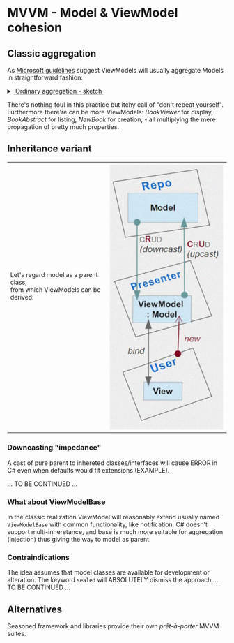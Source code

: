 # MVVM - Model & ViewModel cohesion

## Classic aggregation

As [Microsoft guidelines](https://docs.microsoft.com/en-us/archive/msdn-magazine/2009/february/patterns-wpf-apps-with-the-model-view-viewmodel-design-pattern) suggest ViewModels will usually aggregate Models in straightforward fashion:

<details>
  <summary><ins>&nbsp;Ordinary aggregation - sketch&nbsp;</ins></summary>
  
  ```csharp
  namespace Models;
  class Book
  {
      string Title { get; set; }
      // ........................................
  }
  ```
  ```csharp
  namespace ViewModels;
  class BookEditor : ViewModelBase
  {
     private Models.Book _model = // ... anyhow supplied or injected
     string Title {
        get => _model.Title;
        set { _model.Title = value; OnPropertyChanged(); }
     }
    // ........................................
  }
  ```
</details>

There's nothing foul in this practice but itchy call of "don't repeat yourself". Furthermore there're can be more ViewModels: *BookViewer* for display, *BookAbstract* for listing, *NewBook* for creation, - all multiplying the mere propagation of pretty much properties.

## Inheritance variant

|   |  |
| ------------- | ------------- |
| Let's regard model as a parent class, <br/>from which ViewModels can be derived:<br/><br/><br/><br/>| ![VModel cohesion diagram](../../_rsc/images/mvvm_vm-model-cohesion.jpg)  |

### Downcasting "impedance"

A cast of pure parent to inhereted classes/interfaces will cause ERROR in C# even when defaults would fit extensions (EXAMPLE).

... TO BE CONTINUED ...

### What about ViewModelBase

In the classic realization ViewModel will reasonably extend usually named `ViewModelBase` with common functionality, like notification. C# doesn't support multi-inheretance, and base is much more suitable for aggregation (injection) thus giving the way to model as parent. 

### Contraindications

The idea assumes that model classes are available for development or alteration. The keyword `sealed` will ABSOLUTELY dismiss the approach ... TO BE CONTINUED ...

## Alternatives

Seasoned framework and libraries provide their own _prêt-à-porter_ MVVM suites. 
